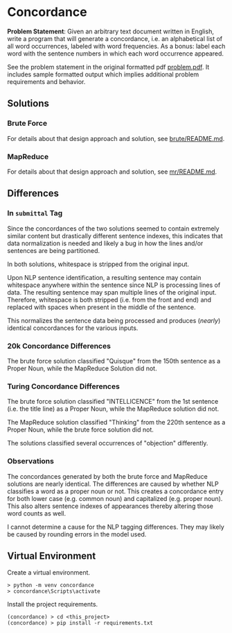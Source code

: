 # Concordance

**Problem Statement**: Given an arbitrary text document written in English,
write a program that will generate a concordance, i.e. an alphabetical list
of all word occurrences, labeled with word frequencies. As a bonus: label
each word with the sentence numbers in which each word occurrence appeared.

See the problem statement in the original formatted pdf
[problem.pdf](problem.pdf). It includes sample formatted output which
implies additional problem requirements and behavior.

## Solutions

### Brute Force
For details about that design approach and solution,
see [brute/README.md](brute/README.md).

### MapReduce
For details about that design approach and solution,
see [mr/README.md](mr/README.md).

## Differences

### In `submittal` Tag

Since the concordances of the two solutions seemed to contain extremely
similar content but drastically different sentence indexes, this indicates
that data normalization is needed and likely a bug in how the lines and/or
sentences are being partitioned.

In both solutions, whitespace is stripped from the original input.

Upon NLP sentence identification, a resulting sentence may contain whitespace
anywhere within the sentence since NLP is processing lines of data. The
resulting sentence may span multiple lines of the original input. Therefore,
whitespace is both stripped (i.e. from the front and end) and replaced
with spaces when present in the middle of the sentence.

This normalizes the sentence data being processed and produces (_nearly_)
identical concordances for the various inputs.

### 20k Concordance Differences

The brute force solution classified "Quisque" from the 150th sentence
as a Proper Noun, while the MapReduce Solution did not.

### Turing Concordance Differences

The brute force solution classified "INTELLICENCE" from the 1st sentence
(i.e. the title line) as a Proper Noun, while the MapReduce solution did
not.

The MapReduce solution classified "Thinking" from the 220th sentence as a
Proper Noun, while the brute force solution did not.

The solutions classified several occurrences of "objection" differently.

### Observations

The concordances generated by both the brute force and MapReduce solutions
are nearly identical. The differences are caused by whether NLP classifies
a word as a proper noun or not. This creates a concordance entry for both
lower case (e.g. common noun) and capitalized (e.g. proper noun). This also
alters sentence indexes of appearances thereby altering those word counts as
well.

I cannot determine a cause for the NLP tagging differences. They may likely
be caused by rounding errors in the model used.


## Virtual Environment

Create a virtual environment.
```
> python -m venv concordance
> concordance\Scripts\activate
```

Install the project requirements.
```
(concordance) > cd <this_project>
(concordance) > pip install -r requirements.txt
```
